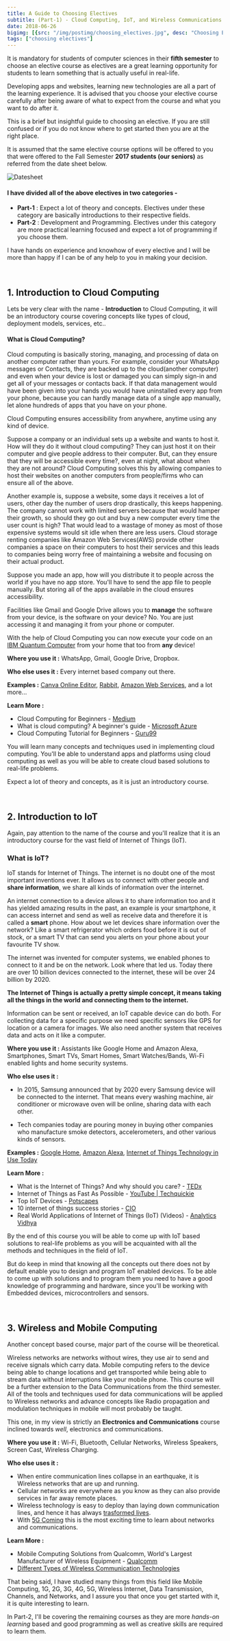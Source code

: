 ```yaml
---
title: A Guide to Choosing Electives
subtitle: (Part-1) - Cloud Computing, IoT, and Wireless Communications
date: 2018-06-26
bigimg: [{src: "/img/postimg/choosing_electives.jpg", desc: "Choosing Electives"}]
tags: ["choosing electives"]
---
```

It is mandatory for students of computer sciences in their **fifth semester** to choose an elective course as electives are a great learning opportunity for students to learn something that is actually useful in real-life.

Developing apps and websites, learning new technologies are all a part of the learning experience.
It is advised that you choose your elective course carefully after being aware of what to expect from the course and what you want to do after it.

This is a brief but insightful guide to choosing an elective. If you are still confused or if you do not know where to get started then you are at the right place.

It is assumed that the same elective course options will be offered to you that were offered to the Fall Semester **2017 students (our seniors)** as referred from the date sheet below.

![Datesheet](/img/Datesheet.JPG)
<br>
#### I have divided all of the above electives in two categories -
- **Part-1** : Expect a lot of theory and concepts. Electives under these category are basically introductions to their respective fields.
- **Part-2** : Development and Programming. Electives under this category are more practical learning focused and expect a lot of programming if you choose them.

I have hands on experience and knowhow of every elective and I will be more than happy if I can be of any help to you in making your decision.

<br>

## 1. Introduction to Cloud Computing
Lets be very clear with the name - **Introduction** to Cloud Computing, it will be an introductory course covering concepts like types of cloud, deployment models, services, etc..

#### What is Cloud Computing?
Cloud computing is basically storing, managing, and processing of data on another computer rather than yours.
For example, consider your WhatsApp messages or Contacts, they are backed up to the cloud(another computer) and even when your device is lost or damaged you can simply sign-in and get all of your messages or contacts back. If that data management would have been given into your hands you would have uninstalled every app from your phone, because you can hardly manage data of a single app manually, let alone hundreds of apps that you have on your phone.

Cloud Computing ensures accessibility from anywhere, anytime using any kind of device.

 Suppose a company or an individual sets up a website and wants to host it. How will they do it without cloud computing? They can just host it on their computer and give people address to their computer. But, can they ensure that they will be accessible every time?, even at night, what about when they are not around? Cloud Computing solves this by allowing companies to host their websites on another computers from people/firms who can ensure all of the above.

Another example is, suppose a website, some days it receives a lot of users, other day the number of users drop drastically, this keeps happening. The company cannot work with limited servers because that would hamper their growth, so should they go out and buy a new computer every time the user count is high? That would lead to a wastage of money as most of those expensive systems would sit idle when there are less users. Cloud storage renting companies like Amazon Web Services(AWS) provide other companies a space on their computers to host their services and this leads to companies being worry free of maintaining a website and focusing on their actual product.

Suppose you made an app, how will you distribute it to people across the world if you have no app store. You'll have to send the app file to people manually. But storing all of the apps available in the cloud ensures accessibility.

Facilities like Gmail and Google Drive allows you to **manage** the software from your device, is the software on your device? No. You are just accessing it and managing it from your phone or computer.

With the help of Cloud Computing you can now execute your code on an [IBM Quantum Computer](https://quantumexperience.ng.bluemix.net/qx) from your home that too from **any** device!

**Where you use it :** WhatsApp, Gmail, Google Drive, Dropbox.

**Who else uses it :** Every internet based company out there.

**Examples :** [Canva Online Editor](https://photo-editor.canva.com/), [Rabbit](https://www.rabb.it/), [Amazon Web Services](https://aws.amazon.com/), and a lot more...

**Learn More :**

- Cloud Computing for Beginners - [Medium](https://medium.com/@vickynimbalkar/cloud-computing-for-beginners-ceb417658912)
- What is cloud computing? A beginner's guide - [Microsoft Azure](https://azure.microsoft.com/en-in/overview/what-is-cloud-computing/)
- Cloud Computing Tutorial for Beginners - [Guru99](https://www.guru99.com/cloud-computing-for-beginners.html)

You will learn many concepts and techniques used in implementing cloud computing. You'll be able to understand apps and platforms using cloud computing as well as you will be able to create cloud based solutions to real-life problems.

Expect a lot of theory and concepts, as it is just an introductory course.

<br>

## 2. Introduction to IoT
Again, pay attention to the name of the course and you'll realize that it is an introductory course for the vast field of Internet of Things (IoT).

### What is IoT?
IoT stands for Internet of Things. The internet is no doubt one of the most important inventions ever. It allows us to connect with other people and **share information**, we share all kinds of information over the internet.

An internet connection to a device allows it to share information too and it has yielded amazing results in the past, an example is your smartphone, it can access internet and send as well as receive data and therefore it is called a **smart** phone. How about we let devices share information over the network? Like a smart refrigerator which orders food before it is out of stock, or a smart TV that can send you alerts on your phone about your favourite TV show.

The internet was invented for computer systems, we enabled phones to connect to it and be on the network. Look where that led us. Today there are over 10 billion devices connected to the internet, these will be over 24 billion by 2020.

**The Internet of Things is actually a pretty simple concept, it means taking all the things in the world and connecting them to the internet.**

Information can be sent or received, an IoT capable device can do both. For collecting data for a specific purpose we need specific sensors like GPS for location or a camera for images. We also need another system that receives data and acts on it like a computer.


**Where you use it :** Assistants like Google Home and Amazon Alexa, Smartphones, Smart TVs, Smart Homes, Smart Watches/Bands, Wi-Fi enabled lights and home security systems.

**Who else uses it :**

- In 2015, Samsung announced that by 2020 every Samsung device will be connected to the internet. That means every washing machine, air conditioner or microwave oven will be online, sharing data with each other.

- Tech companies today are pouring money in buying other companies who manufacture smoke detectors, accelerometers, and other various kinds of sensors.

**Examples :** [Google Home](https://store.google.com/product/google_home), [Amazon Alexa](https://www.youtube.com/watch?time_continue=1&v=UOEIH2l9z7c), [Internet of Things Technology in Use Today](https://beebom.com/examples-of-internet-of-things-technology/)

**Learn More :**

- What is the Internet of Things? And why should you care? - [TEDx](https://www.youtube.com/watch?v=_AlcRoqS65E)
- Internet of Things as Fast As Possible - [YouTube | Techquickie](https://www.youtube.com/watch?v=BQzBpUdHvi4)
- Top IoT Devices - [Potscapes](https://www.postscapes.com/internet-of-things-award/winners/)
- 10 internet of things success stories - [CIO](https://www.cio.com/article/3229671/internet-of-things/10-internet-of-things-success-stories.html)
- Real World Applications of Internet of Things (IoT) (Videos) - [Analytics Vidhya](https://www.analyticsvidhya.com/blog/2016/08/10-youtube-videos-explaining-the-real-world-applications-of-internet-of-things-iot/)


By the end of this course you will be able to come up with IoT based solutions to real-life problems as you will be acquainted with all the methods and techniques in the field of IoT.

But do keep in mind that knowing all the concepts out there does not by default enable you to design and program IoT enabled devices. To be able to come up with solutions and to program them you need to have a good knowledge of programming and hardware, since you'll be working with Embedded devices, microcontrollers and sensors.

<br>

## 3. Wireless and Mobile Computing
Another concept based course, major part of the course will be theoretical.

Wireless networks are networks without wires, they use air to send and receive signals which carry data. Mobile computing refers to the device being able to change locations and get transported while being able to stream data without interruptions like your mobile phone.
This course will be a further extension to the Data Communications from the third semester. All of the tools and techniques used for data communications will be applied to Wireless networks and advance concepts like Radio propagation and modulation techniques in mobile will most probably be taught.

This one, in my view is strictly an **Electronics and Communications** course inclined towards _well_, electronics and communications.

**Where you use it :** Wi-Fi, Bluetooth, Cellular Networks, Wireless Speakers, Screen Cast, Wireless Charging.

**Who else uses it :**

- When entire communication lines collapse in an earthquake, it is Wireless networks that are up and running.
- Cellular networks are everywhere as you know as they can also provide services in far away remote places.
- Wireless technology is easy to deploy than laying down communication lines, and hence it has always [trasformed lives](https://techcrunch.com/2017/02/19/how-mobile-technology-is-transforming-lives-in-rural-india/).
- With [5G Coming](https://telecomreseller.com/2018/06/25/5g-on-the-horizon/) this is the most exciting time to learn about networks and communications.

**Learn More :**

- Mobile Computing Solutions from Qualcomm, World's Largest Manufacturer of Wireless Equipment - [Qualcomm](https://www.qualcomm.com/solutions/mobile-computing)
- [Different Types of Wireless Communication Technologies](https://www.efxkits.us/different-types-of-wireless-communication-technologies/)

That being said, I have studied many things from this field like Mobile Computing, 1G, 2G, 3G, 4G, 5G, Wireless Internet, Data Transmission, Channels, and Networks, and I assure you that once you get started with it, it is quite interesting to learn.


In Part-2, I'll be covering the remaining courses as they are more _hands-on learning_ based and good programming as well as creative skills are required to learn them.
